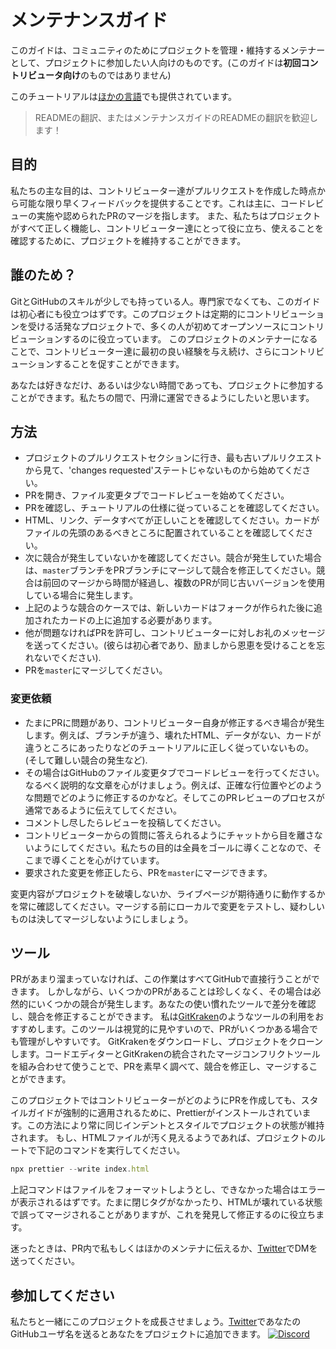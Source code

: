 # メンテナンスガイド

このガイドは、コミュニティのためにプロジェクトを管理・維持するメンテナーとして、プロジェクトに参加したい人向けのものです。(このガイドは**初回コントリビュータ向け**のものではありません)

このチュートリアルは[ほかの言語](../translation.md)でも提供されています。

> READMEの翻訳、またはメンテナンスガイドのREADMEの翻訳を歓迎します！

## 目的

私たちの主な目的は、コントリビューター達がプルリクエストを作成した時点から可能な限り早くフィードバックを提供することです。これは主に、コードレビューの実施や認められたPRのマージを指します。
また、私たちはプロジェクトがすべて正しく機能し、コントリビューター達にとって役に立ち、使えることを確認するために、プロジェクトを維持することができます。

## 誰のため？

GitとGitHubのスキルが少しでも持っている人。専門家でなくても、このガイドは初心者にも役立つはずです。このプロジェクトは定期的にコントリビューションを受ける活発なプロジェクトで、多くの人が初めてオープンソースにコントリビューションするのに役立っています。
このプロジェクトのメンテナーになることで、コントリビューター達に最初の良い経験を与え続け、さらにコントリビューションすることを促すことができます。

あなたは好きなだけ、あるいは少ない時間であっても、プロジェクトに参加することができます。私たちの間で、円滑に運営できるようにしたいと思います。

## 方法

- プロジェクトのプルリクエストセクションに行き、最も古いプルリクエストから見て、'changes requested'ステートじゃないものから始めてください。
- PRを開き、ファイル変更タブでコードレビューを始めてください。
- PRを確認し、チュートリアルの仕様に従っていることを確認してください。
- HTML、リンク、データすべてが正しいことを確認してください。カードがファイルの先頭のあるべきところに配置されていることを確認してください。
- 次に競合が発生していないかを確認してください。競合が発生していた場合は、`master`ブランチをPRブランチにマージして競合を修正してください。競合は前回のマージから時間が経過し、複数のPRが同じ古いバージョンを使用している場合に発生します。
- 上記のような競合のケースでは、新しいカードはフォークが作られた後に追加されたカードの上に追加する必要があります。
- 他が問題なければPRを許可し、コントリビューターに対しお礼のメッセージを送ってください。(彼らは初心者であり、励ましから恩恵を受けることを忘れないでください).
- PRを`master`にマージしてください。

### 変更依頼

- たまにPRに問題があり、コントリビューター自身が修正するべき場合が発生します。例えば、ブランチが違う、壊れたHTML、データがない、カードが違うところにあったりなどのチュートリアルに正しく従っていないもの。(そして難しい競合の発生など).
- その場合はGitHubのファイル変更タブでコードレビューを行ってください。なるべく説明的な文章を心がけましょう。例えば、正確な行位置やどのような問題でどのように修正するのかなど。そしてこのPRレビューのプロセスが通常であるように伝えてしてください。
- コメントし尽したらレビューを投稿してください。
- コントリビューターからの質問に答えられるようにチャットから目を離さないようにしてください。私たちの目的は全員をゴールに導くことなので、そこまで導くことを心がけています。
- 要求された変更を修正したら、PRを`master`にマージできます。

変更内容がプロジェクトを破壊しないか、ライブページが期待通りに動作するかを常に確認してください。マージする前にローカルで変更をテストし、疑わしいものは決してマージしないようにしましょう。

## ツール

PRがあまり溜まっていなければ、この作業はすべてGitHubで直接行うことができます。
しかしながら、いくつかのPRがあることは珍しくなく、その場合は必然的にいくつかの競合が発生します。あなたの使い慣れたツールで差分を確認し、競合を修正することができます。
私は[GitKraken](https://www.gitkraken.com/download)のようなツールの利用をおすすめします。このツールは視覚的に見やすいので、PRがいくつかある場合でも管理がしやすいです。
GitKrakenをダウンロードし、プロジェクトをクローンします。コードエディターとGitKrakenの統合されたマージコンフリクトツールを組み合わせて使うことで、PRを素早く調べて、競合を修正し、マージすることができます。

このプロジェクトではコントリビューターがどのようにPRを作成しても、スタイルガイドが強制的に適用されるために、Prettierがインストールされています。この方法により常に同じインデントとスタイルでプロジェクトの状態が維持されます。
もし、HTMLファイルが汚く見えるようであれば、プロジェクトのルートで下記のコマンドを実行してください。

```js
npx prettier --write index.html
```

上記コマンドはファイルをフォーマットしようとし、できなかった場合はエラーが表示されるはずです。たまに閉じタグがなかったり、HTMLが壊れている状態で誤ってマージされることがありますが、これを発見して修正するのに役立ちます。

迷ったときは、PR内で私もしくはほかのメンテナに伝えるか、[Twitter](https://twitter.com/Syknapse)でDMを送ってください。

## 参加してください

私たちと一緒にこのプロジェクトを成長させましょう。[Twitter](https://twitter.com/Syknapse)であなたのGitHubユーザ名を送るとあなたをプロジェクトに追加できます。
[![Discord](https://badgen.net/discord/online-members/tWkvS4ueVF?label=Join%20Our%20Discord%20Server&icon=discord)](https://discord.gg/tWkvS4ueVF 'Join our Discord server!')
